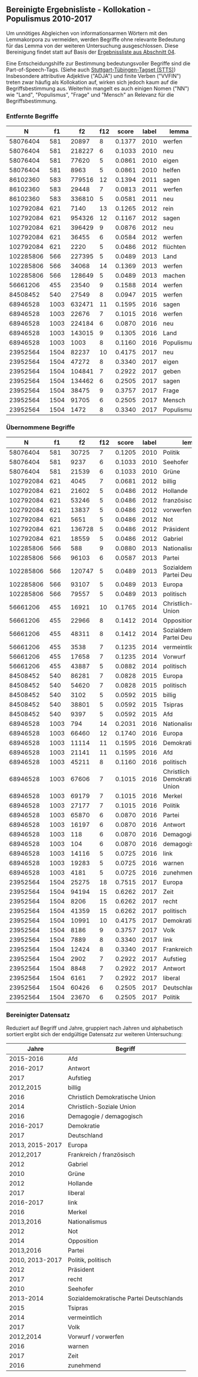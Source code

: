 ## Bereinigte Ergebnisliste - Kollokation - Populismus 2010-2017

Um unnötiges Abgleichen von informationsarmen Wörtern mit den Lemmakorpora zu vermeiden, werden Begriffe ohne relevante Bedeutung für das Lemma von der weiteren Untersuchung ausgeschlossen. Diese Bereinigung findet statt auf Basis der [Ergebnissliste aus Abschnitt 04](/04_Referenzkollokationen/populismus_2010-2017_kollokation.tsv).

Eine Entscheidungshilfe zur Bestimmung bedeutungsvoller Begriffe sind die Part-of-Speech-Tags. (Siehe auch [Stuttgart-Tübingen-Tagset (STTS)](https://www.ims.uni-stuttgart.de/forschung/ressourcen/lexika/TagSets/stts-table.html)) Insbesondere attributive Adjektive ("ADJA") und finite Verben ("VVFIN") treten zwar häufig als Kollokation auf, wirken sich jedoch kaum auf die Begriffsbestimmung aus. Weiterhin mangelt es auch einigen Nomen ("NN") wie "Land", "Populismus", "Frage" und "Mensch" an Relevanz für die Begriffsbestimmung. 

### Entfernte Begriffe

| N         | f1   | f2     | f12  | score  | label | lemma      | pos   |
| --------- | ---- | ------ | ---- | ------ | ----- | ---------- | ----- |
| 58076404  | 581  | 20897  | 8    | 0.1377 | 2010  | werfen     | VVFIN |
| 58076404  | 581  | 218227 | 6    | 0.1033 | 2010  | neu        | ADJA  |
| 58076404  | 581  | 77620  | 5    | 0.0861 | 2010  | eigen      | ADJA  |
| 58076404  | 581  | 8963   | 5    | 0.0861 | 2010  | helfen     | VVFIN |
| 86102360  | 583  | 779516 | 12   | 0.1394 | 2011  | sagen      | VVFIN |
| 86102360  | 583  | 29448  | 7    | 0.0813 | 2011  | werfen     | VVFIN |
| 86102360  | 583  | 336810 | 5    | 0.0581 | 2011  | neu        | ADJA  |
| 102792084 | 621  | 7140   | 13   | 0.1265 | 2012  | rein       | ADJA  |
| 102792084 | 621  | 954326 | 12   | 0.1167 | 2012  | sagen      | VVFIN |
| 102792084 | 621  | 396429 | 9    | 0.0876 | 2012  | neu        | ADJA  |
| 102792084 | 621  | 36455  | 6    | 0.0584 | 2012  | werfen     | VVFIN |
| 102792084 | 621  | 2220   | 5    | 0.0486 | 2012  | flüchten   | VVFIN |
| 102285806 | 566  | 227395 | 5    | 0.0489 | 2013  | Land       | NN    |
| 102285806 | 566  | 34068  | 14   | 0.1369 | 2013  | werfen     | VVFIN |
| 102285806 | 566  | 128649 | 5    | 0.0489 | 2013  | machen     | VVFIN |
| 56661206  | 455  | 23540  | 9    | 0.1588 | 2014  | werfen     | VVFIN |
| 84508452  | 540  | 27549  | 8    | 0.0947 | 2015  | werfen     | VVFIN |
| 68946528  | 1003 | 632471 | 11   | 0.1595 | 2016  | sagen      | VVFIN |
| 68946528  | 1003 | 22676  | 7    | 0.1015 | 2016  | werfen     | VVFIN |
| 68946528  | 1003 | 224184 | 6    | 0.0870 | 2016  | neu        | ADJA  |
| 68946528  | 1003 | 143015 | 9    | 0.1305 | 2016  | Land       | NN    |
| 68946528  | 1003 | 1003   | 8    | 0.1160 | 2016  | Populismus | NN    |
| 23952564  | 1504 | 82237  | 10   | 0.4175 | 2017  | neu        | ADJA  |
| 23952564  | 1504 | 47272  | 8    | 0.3340 | 2017  | eigen      | ADJA  |
| 23952564  | 1504 | 104841 | 7    | 0.2922 | 2017  | geben      | VVFIN |
| 23952564  | 1504 | 134462 | 6    | 0.2505 | 2017  | sagen      | VVFIN |
| 23952564  | 1504 | 38475  | 9    | 0.3757 | 2017  | Frage      | NN    |
| 23952564  | 1504 | 91705  | 6    | 0.2505 | 2017  | Mensch     | NN    |
| 23952564  | 1504 | 1472   | 8    | 0.3340 | 2017  | Populismus | NN    |

### Übernommene Begriffe

| N         | f1   | f2     | f12  | score  | label | lemma                                   | pos   |
| --------- | ---- | ------ | ---- | ------ | ----- | --------------------------------------- | ----- |
| 58076404  | 581  | 30725  | 7    | 0.1205 | 2010  | Politik                                 | NN    |
| 58076404  | 581  | 9237   | 6    | 0.1033 | 2010  | Seehofer                                | NE    |
| 58076404  | 581  | 21539  | 6    | 0.1033 | 2010  | Grüne                                   | NN    |
| 102792084 | 621  | 4045   | 7    | 0.0681 | 2012  | billig                                  | ADJA  |
| 102792084 | 621  | 21602  | 5    | 0.0486 | 2012  | Hollande                                | NE    |
| 102792084 | 621  | 53246  | 5    | 0.0486 | 2012  | französisch                             | ADJA  |
| 102792084 | 621  | 13837  | 5    | 0.0486 | 2012  | vorwerfen                               | VVPP  |
| 102792084 | 621  | 5651   | 5    | 0.0486 | 2012  | Not                                     | NN    |
| 102792084 | 621  | 136728 | 5    | 0.0486 | 2012  | Präsident                               | NN    |
| 102792084 | 621  | 18559  | 5    | 0.0486 | 2012  | Gabriel                                 | NE    |
| 102285806 | 566  | 588    | 9    | 0.0880 | 2013  | Nationalismus                           | NN    |
| 102285806 | 566  | 96103  | 6    | 0.0587 | 2013  | Partei                                  | NN    |
| 102285806 | 566  | 120747 | 5    | 0.0489 | 2013  | Sozialdemokratische Partei Deutschlands | NE    |
| 102285806 | 566  | 93107  | 5    | 0.0489 | 2013  | Europa                                  | NE    |
| 102285806 | 566  | 79557  | 5    | 0.0489 | 2013  | politisch                               | ADJA  |
| 56661206  | 455  | 16921  | 10   | 0.1765 | 2014  | Christlich-Soziale Union                | NE    |
| 56661206  | 455  | 22966  | 8    | 0.1412 | 2014  | Opposition                              | NN    |
| 56661206  | 455  | 48311  | 8    | 0.1412 | 2014  | Sozialdemokratische Partei Deutschlands | NE    |
| 56661206  | 455  | 3538   | 7    | 0.1235 | 2014  | vermeintlich                            | ADJA  |
| 56661206  | 455  | 17658  | 7    | 0.1235 | 2014  | Vorwurf                                 | NN    |
| 56661206  | 455  | 43887  | 5    | 0.0882 | 2014  | politisch                               | ADJA  |
| 84508452  | 540  | 86281  | 7    | 0.0828 | 2015  | Europa                                  | NE    |
| 84508452  | 540  | 54620  | 7    | 0.0828 | 2015  | politisch                               | ADJA  |
| 84508452  | 540  | 3102   | 5    | 0.0592 | 2015  | billig                                  | ADJA  |
| 84508452  | 540  | 38801  | 5    | 0.0592 | 2015  | Tsipras                                 | NE    |
| 84508452  | 540  | 9397   | 5    | 0.0592 | 2015  | Afd                                     | NN    |
| 68946528  | 1003 | 794    | 14   | 0.2031 | 2016  | Nationalismus                           | NN    |
| 68946528  | 1003 | 66460  | 12   | 0.1740 | 2016  | Europa                                  | NE    |
| 68946528  | 1003 | 11114  | 11   | 0.1595 | 2016  | Demokratie                              | NN    |
| 68946528  | 1003 | 21141  | 11   | 0.1595 | 2016  | Afd                                     | NN    |
| 68946528  | 1003 | 45211  | 8    | 0.1160 | 2016  | politisch                               | ADJA  |
| 68946528  | 1003 | 67606  | 7    | 0.1015 | 2016  | Christlich Demokratische Union          | NE    |
| 68946528  | 1003 | 69179  | 7    | 0.1015 | 2016  | Merkel                                  | NE    |
| 68946528  | 1003 | 27177  | 7    | 0.1015 | 2016  | Politik                                 | NN    |
| 68946528  | 1003 | 65870  | 6    | 0.0870 | 2016  | Partei                                  | NN    |
| 68946528  | 1003 | 16197  | 6    | 0.0870 | 2016  | Antwort                                 | NN    |
| 68946528  | 1003 | 118    | 6    | 0.0870 | 2016  | Demagogie                               | NN    |
| 68946528  | 1003 | 104    | 6    | 0.0870 | 2016  | demagogisch                             | ADJA  |
| 68946528  | 1003 | 14116  | 5    | 0.0725 | 2016  | link                                    | ADJA  |
| 68946528  | 1003 | 19283  | 5    | 0.0725 | 2016  | warnen                                  | VVFIN |
| 68946528  | 1003 | 4181   | 5    | 0.0725 | 2016  | zunehmend                               | ADJA  |
| 23952564  | 1504 | 25275  | 18   | 0.7515 | 2017  | Europa                                  | NE    |
| 23952564  | 1504 | 94194  | 15   | 0.6262 | 2017  | Zeit                                    | NN    |
| 23952564  | 1504 | 8206   | 15   | 0.6262 | 2017  | recht                                   | ADJA  |
| 23952564  | 1504 | 41359  | 15   | 0.6262 | 2017  | politisch                               | ADJA  |
| 23952564  | 1504 | 10991  | 10   | 0.4175 | 2017  | Demokratie                              | NN    |
| 23952564  | 1504 | 8186   | 9    | 0.3757 | 2017  | Volk                                    | NN    |
| 23952564  | 1504 | 7889   | 8    | 0.3340 | 2017  | link                                    | ADJA  |
| 23952564  | 1504 | 12424  | 8    | 0.3340 | 2017  | Frankreich                              | NE    |
| 23952564  | 1504 | 2902   | 7    | 0.2922 | 2017  | Aufstieg                                | NN    |
| 23952564  | 1504 | 8848   | 7    | 0.2922 | 2017  | Antwort                                 | NN    |
| 23952564  | 1504 | 6161   | 7    | 0.2922 | 2017  | liberal                                 | ADJA  |
| 23952564  | 1504 | 60426  | 6    | 0.2505 | 2017  | Deutschland                             | NE    |
| 23952564  | 1504 | 23670  | 6    | 0.2505 | 2017  | Politik                                 | NN    |

### Bereinigter Datensatz

Reduziert auf Begriff und Jahre, gruppiert nach Jahren und alphabetisch sortiert ergibt sich der endgültige Datensatz zur weiteren Untersuchung:

| **Jahre**       | **Begriff**                             |
| --------------- | --------------------------------------- |
| 2015-2016       | Afd                                     |
| 2016-2017       | Antwort                                 |
| 2017            | Aufstieg                                |
| 2012,2015       | billig                                  |
| 2016            | Christlich Demokratische Union          |
| 2014            | Christlich-Soziale Union                |
| 2016            | Demagogie / demagogisch                 |
| 2016-2017       | Demokratie                              |
| 2017            | Deutschland                             |
| 2013, 2015-2017 | Europa                                  |
| 2012,2017       | Frankreich / französisch                |
| 2012            | Gabriel                                 |
| 2010            | Grüne                                   |
| 2012            | Hollande                                |
| 2017            | liberal                                 |
| 2016-2017       | link                                    |
| 2016            | Merkel                                  |
| 2013,2016       | Nationalismus                           |
| 2012            | Not                                     |
| 2014            | Opposition                              |
| 2013,2016       | Partei                                  |
| 2010, 2013-2017 | Politik, politisch                      |
| 2012            | Präsident                               |
| 2017            | recht                                   |
| 2010            | Seehofer                                |
| 2013-2014       | Sozialdemokratische Partei Deutschlands |
| 2015            | Tsipras                                 |
| 2014            | vermeintlich                            |
| 2017            | Volk                                    |
| 2012,2014       | Vorwurf / vorwerfen                     |
| 2016            | warnen                                  |
| 2017            | Zeit                                    |
| 2016            | zunehmend                               |
